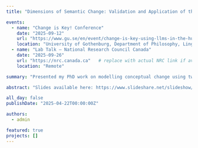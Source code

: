 ```yaml
---
title: "Dimensions of Semantic Change: Validation and Application of the SIBling Framework"

events:
  - name: "Change is Key! Conference"
    date: "2025-09-12"
    url: "https://www.gu.se/en/event/change-is-key-using-llms-in-the-humanities-and-social-sciences"
    location: "University of Gothenburg, Department of Philosophy, Linguistics and Theory of Science, Gothenburg, Sweden"
  - name: "Lab Talk – National Research Council Canada"
    date: "2025-09-26"
    url: "https://nrc.canada.ca"   # replace with actual NRC link if available
    location: "Remote"

summary: "Presented my PhD work on modelling conceptual change using two developed frameworks: (1) SIBling, a linguistic model of semantic change; and (2) LSC-Eval, a general-purpose framework for evaluating methods for assessing dimensions of semantic change."

abstract: "Slides available here: https://www.slideshare.net/slideshow/dimensions-of-semantic-change-validation-and-application-of-the-sibling-framework/283131650"

all_day: false
publishDate: "2025-04-22T00:00:00Z"

authors:
  - admin

featured: true
projects: []
---
```

